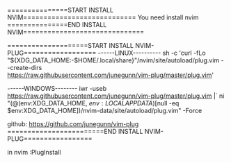 ===============START INSTALL NVIM============================
You need install nvim
===============END INSTALL NVIM==============================

====================START INSTALL NVIM-PLUG==================
------LINUX----------
sh -c 'curl -fLo "${XDG_DATA_HOME:-$HOME/.local/share}"/nvim/site/autoload/plug.vim --create-dirs \
       https://raw.githubusercontent.com/junegunn/vim-plug/master/plug.vim'


------WINDOWS--------
iwr -useb https://raw.githubusercontent.com/junegunn/vim-plug/master/plug.vim |`
    ni "$(@($env:XDG_DATA_HOME, $env:LOCALAPPDATA)[$null -eq $env:XDG_DATA_HOME])/nvim-data/site/autoload/plug.vim" -Force


github: https://github.com/junegunn/vim-plug
========================END INSTALL NVIM-PLUG=================

in nvim
:PlugInstall

